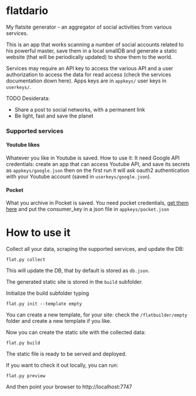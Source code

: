 # flatdario
My flatsite generator - an aggregator of social activities 
from various services.

This is an app that works scanning a number of social accounts related
 to his powerful master, save them in a local smallDB and
 generate a static website (that will be periodically updated) to
 show them to the world.

Services may require an API key to access the various API
and a user authorization to access the data for read access
 (check the services documentation down here).
Apps keys are in `appkeys/` user keys in `userkeys/`.

TODO Desiderata:
* Share a post to social networks, with a permanent link
* Be light, fast and save the planet


### Supported services

#### Youtube likes

Whatever you like in Youtube is saved.
How to use it:
It need Google API credentials:
 create an app that can access Youtube API, and save its secrets as
 `appkeys/google.json`  then on the first run it will ask
 oauth2 authentication with your
 Youtube account (saved in `userkeys/google.json`).

#### Pocket

What you archive in Pocket is saved.
You need pocket credentials, [get them here](https://getpocket.com/developer/docs/authentication)
and put the consumer_key in a json file in `appkeys/pocket.json` 


# How to use it

Collect all your data, scraping the supported services, and update the DB:
	
	flat.py collect

This will update the DB, that by default is stored as `db.json`.

The generated static site is stored in the `build` subfolder.

Initialize the build subfolder typing

	flat.py init --template empty
	
You can create a new template, for your site: check the `/flatbuilder/empty` folder
and create a new template if you like.

Now you can create the static site with the collected data:

	flat.py build
	
The static file is ready to be served and deployed.

If you want to check it out locally, you can run:

	flat.py preview
	
And then point your browser to http://localhost:7747

